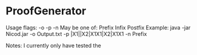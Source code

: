 # ProofGenerator

Usage flags:
-o <output file>
-p <statement to prove>
-n <notation>
	May be one of:
		Prefix
		Infix
		Postfix
Example:
	java -jar Nicod.jar -o Output.txt -p |X1||X2|X1X1|X2|X1X1 -n Prefix

Notes:
	I currently only have tested the 